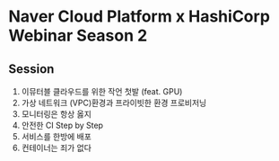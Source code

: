 # Naver Cloud Platform x HashiCorp Webinar Season 2

## Session
1. 이뮤터블 클라우드를 위한 작언 첫발 (feat. GPU)
2. 가상 네트워크 (VPC)환경과 프라이빗한 환경 프로비저닝
3. 모니터링은 항상 옳지
4. 안전한 CI Step by Step
5. 서비스를 한방에 배포 
6. 컨테이너는 죄가 없다

